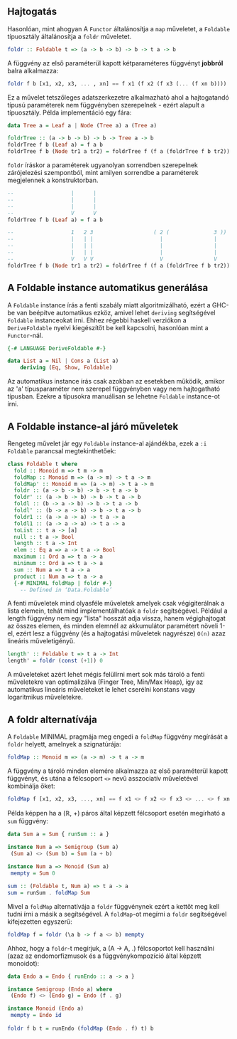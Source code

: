 ## Hajtogatás

Hasonlóan, mint ahogyan A `Functor` általánosítja a `map` műveletet, a `Foldable` típuosztály általánosítja a `foldr` műveletet.
```hs
foldr :: Foldable t => (a -> b -> b) -> b -> t a -> b
```
A függvény az első paraméterül kapott kétparaméteres függvényt **jobbról** balra alkalmazza:
```hs
foldr f b [x1, x2, x3, ... , xn] == f x1 (f x2 (f x3 (... (f xn b))))
```

Ez a művelet tetszőleges adatszerkezetre alkalmazható ahol a hajtogatandó típusú paraméterek nem függvényben szerepelnek - ezért alapult a típuosztály. Példa implementáció egy fára:
```hs
data Tree a = Leaf a | Node (Tree a) a (Tree a)

foldrTree :: (a -> b -> b) -> b -> Tree a -> b
foldrTree f b (Leaf a) = f a b
foldrTree f b (Node tr1 a tr2) = foldrTree f (f a (foldrTree f b tr2)) tr1
```

`foldr` íráskor a paraméterek ugyanolyan sorrendben szerepelnek zárójelezési szempontból, mint amilyen sorrendbe a paraméterek megjelennek a konstruktorban.


```hs
--                  |      |
--                  |      |
--                  |      |
--                  V      V
foldrTree f b (Leaf a) = f a b

--                  1   2 3                   ( 2 (              3 ))  1
--                  |   | |                     |                |     |
--                  |   | |                     |                |     |
--                  |   | |                     |                |     |
--                  V   V V                     V                V     V
foldrTree f b (Node tr1 a tr2) = foldrTree f (f a (foldrTree f b tr2)) tr1
```

## A Foldable instance automatikus generálása

A `Foldable` instance írás a fenti szabály miatt algoritmizálható, ezért a GHC-be van beépítve automatikus ezköz, amivel lehet `deriving` segítségével `Foldable` instanceokat írni. Ehhez régebbi haskell verziókon a `DeriveFoldable` nyelvi kiegészítőt be kell kapcsolni, hasonlóan mint a `Functor`-nál.
```hs
{-# LANGUAGE DeriveFoldable #-}

data List a = Nil | Cons a (List a)
    deriving (Eq, Show, Foldable)
```

Az automatikus instance írás csak azokban az esetekben működik, amikor az 'a' típusparaméter nem szerepel függvényben vagy nem hajtogatható típusban. Ezekre a típusokra manuálisan se lehetne `Foldable` instance-ot írni.

## A Foldable instance-al járó műveletek

Rengeteg művelet jár egy `Foldable` instance-al ajándékba, ezek a `:i Foldable` parancsal megtekinthetőek:
```hs
class Foldable t where
  fold :: Monoid m => t m -> m
  foldMap :: Monoid m => (a -> m) -> t a -> m
  foldMap' :: Monoid m => (a -> m) -> t a -> m
  foldr :: (a -> b -> b) -> b -> t a -> b
  foldr' :: (a -> b -> b) -> b -> t a -> b
  foldl :: (b -> a -> b) -> b -> t a -> b
  foldl' :: (b -> a -> b) -> b -> t a -> b
  foldr1 :: (a -> a -> a) -> t a -> a
  foldl1 :: (a -> a -> a) -> t a -> a
  toList :: t a -> [a]
  null :: t a -> Bool
  length :: t a -> Int
  elem :: Eq a => a -> t a -> Bool
  maximum :: Ord a => t a -> a
  minimum :: Ord a => t a -> a
  sum :: Num a => t a -> a
  product :: Num a => t a -> a
  {-# MINIMAL foldMap | foldr #-}
    -- Defined in ‘Data.Foldable’
```

A fenti műveletek mind olyasféle műveletek amelyek csak végigiterálnak a lista elemein, tehát mind implementálhatóak a `foldr` segítségével. Például a length függvény nem egy "lista" hosszát adja vissza, hanem végighajtogat az összes elemen, és minden elemnél az akkumulátor paramétert növeli 1-el, ezért lesz a függvény (és a hajtogatási műveletek nagyrésze) `O(n)` azaz lineáris műveletigényű.
```hs
length' :: Foldable t => t a -> Int
length' = foldr (const (+1)) 0
```

A műveleteket azért lehet mégis felülírni mert sok más tároló a fenti műveletekre van optimalizálva (Finger Tree, Min/Max Heap), így az automatikus lineáris műveleteket le lehet cserélni konstans vagy logaritmikus műveletekre.

## A foldr alternatívája

A `Foldable` MINIMAL pragmája meg engedi a `foldMap` függvény megírását a `foldr` helyett, amelnyek a szignatúrája:
```hs
foldMap :: Monoid m => (a -> m) -> t a -> m
```

A függvény a tároló minden elemére alkalmazza az első paraméterül kapott függvényt, és utána a félcsoport `<>` nevű asszociatív műveletével kombinálja őket:
```hs
foldMap f [x1, x2, x3, ..., xn] == f x1 <> f x2 <> f x3 <> ... <> f xn <> mempty
```

Példa képpen ha a (ℝ, +) páros által képzett félcsoport esetén megírható a `sum` függvény:
```hs
data Sum a = Sum { runSum :: a }

instance Num a => Semigroup (Sum a)
 (Sum a) <> (Sum b) = Sum (a + b)
 
instance Num a => Monoid (Sum a)
 mempty = Sum 0

sum :: (Foldable t, Num a) => t a -> a
sum = runSum . foldMap Sum
```

Mivel a `foldMap` alternatívája a `foldr` függvénynek ezért a kettőt meg kell tudni írni a másik a segítségével. A `foldMap`-ot megírni a `foldr` segítségével kifejezetten egyszerű:
```hs
foldMap f = foldr (\a b -> f a <> b) mempty
```

Ahhoz, hogy a `foldr`-t megírjuk, a (A -> A, .) félcsoportot kell használni (azaz az endomorfizmusok és a függvénykompozíció által képzett monoidot):
```hs
data Endo a = Endo { runEndo :: a -> a }

instance Semigroup (Endo a) where
 (Endo f) <> (Endo g) = Endo (f . g)

instance Monoid (Endo a)
 mempty = Endo id
 
foldr f b t = runEndo (foldMap (Endo . f) t) b
```

